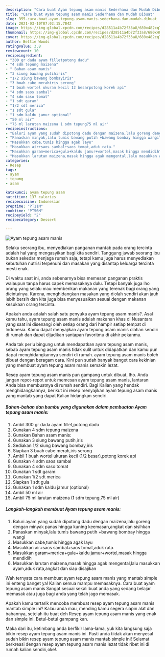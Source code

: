 ```yaml
---
description: "Cara buat Ayam tepung asam manis Sederhana dan Mudah Dibuat"
title: "Cara buat Ayam tepung asam manis Sederhana dan Mudah Dibuat"
slug: 355-cara-buat-ayam-tepung-asam-manis-sederhana-dan-mudah-dibuat
date: 2021-03-10T07:02:15.704Z
image: https://img-global.cpcdn.com/recipes/d28511a4b72f33a8/680x482cq70/ayam-tepung-asam-manis-foto-resep-utama.jpg
thumbnail: https://img-global.cpcdn.com/recipes/d28511a4b72f33a8/680x482cq70/ayam-tepung-asam-manis-foto-resep-utama.jpg
cover: https://img-global.cpcdn.com/recipes/d28511a4b72f33a8/680x482cq70/ayam-tepung-asam-manis-foto-resep-utama.jpg
author: Bettie Woods
ratingvalue: 3.8
reviewcount: 10
recipeingredient:
- "300 gr dada ayam filletpotong dadu"
- "4 sdm tepung maizena"
- " Bahan asam manis"
- "3 siung bawang putihiris"
- "1/2 siung bawang bombayiris"
- "3 buah cabe merahiris serong"
- "1 buah wortel ukuran kecil 12 besarpotong korek api"
- "4 sdm saos sambal"
- "4 sdm saso tomat"
- "1 sdt garam"
- "1/2 sdt merica"
- "1 sdt gula"
- "1 sdm kaldu jamur optional"
- "50 ml air"
- "75 ml larutan maizena 1 sdm tepung75 ml air"
recipeinstructions:
- "Baluri ayam yang sudah dipotong dadu dengan maizena,lalu goreng dengan minyak panas hingga kuning keemasan,angkat dan sisihkan"
- "Panaskan minyak,lalu tumis bawang putih +bawang bombay hingga wangi"
- "Masukkan cabe,tumis hingga agak layu"
- "Masukkan air+saos sambal+saos tomat,aduk rata."
- "Masukkan garam+merica+gula+kaldu jamur+wortel,masak hingga mendidih"
- "Masukkan larutan maizena,masak hingga agak mengental,lalu masukkan ayam,aduk rata,angkat dan siap disajikan"
categories:
- Resep
tags:
- ayam
- tepung
- asam

katakunci: ayam tepung asam 
nutrition: 137 calories
recipecuisine: Indonesian
preptime: "PT11M"
cooktime: "PT56M"
recipeyield: "2"
recipecategory: Dessert

---
```



![Ayam tepung asam manis](https://img-global.cpcdn.com/recipes/d28511a4b72f33a8/680x482cq70/ayam-tepung-asam-manis-foto-resep-utama.jpg)

Selaku seorang ibu, menyediakan panganan mantab pada orang tercinta adalah hal yang mengasyikan bagi kita sendiri. Tanggung jawab seorang ibu bukan sekedar menjaga rumah saja, tetapi kamu juga harus menyediakan kebutuhan nutrisi terpenuhi dan masakan yang disantap keluarga tercinta mesti enak.

Di waktu  saat ini, anda sebenarnya bisa memesan panganan praktis walaupun tanpa harus capek memasaknya dulu. Tetapi banyak juga lho orang yang selalu mau memberikan makanan yang terenak bagi orang yang dicintainya. Karena, menghidangkan masakan yang diolah sendiri akan jauh lebih bersih dan kita juga bisa menyesuaikan sesuai dengan makanan kesukaan orang tercinta. 



Apakah anda adalah salah satu penyuka ayam tepung asam manis?. Asal kamu tahu, ayam tepung asam manis adalah makanan khas di Nusantara yang saat ini disenangi oleh setiap orang dari hampir setiap tempat di Indonesia. Kamu dapat menyajikan ayam tepung asam manis olahan sendiri di rumah dan dapat dijadikan santapan favoritmu di akhir pekanmu.

Anda tak perlu bingung untuk mendapatkan ayam tepung asam manis, sebab ayam tepung asam manis tidak sulit untuk didapatkan dan kamu pun dapat menghidangkannya sendiri di rumah. ayam tepung asam manis boleh dibuat dengan beragam cara. Kini pun sudah banyak banget cara kekinian yang membuat ayam tepung asam manis semakin lezat.

Resep ayam tepung asam manis pun gampang untuk dibuat, lho. Anda jangan repot-repot untuk memesan ayam tepung asam manis, lantaran Anda bisa membuatnya di rumah sendiri. Bagi Kalian yang hendak menghidangkannya, berikut ini resep menyajikan ayam tepung asam manis yang mantab yang dapat Kalian hidangkan sendiri.

<!--inarticleads1-->

##### Bahan-bahan dan bumbu yang digunakan dalam pembuatan Ayam tepung asam manis:

1. Ambil 300 gr dada ayam fillet,potong dadu
1. Gunakan 4 sdm tepung maizena
1. Gunakan  Bahan asam manis:
1. Gunakan 3 siung bawang putih,iris
1. Sediakan 1/2 siung bawang bombay,iris
1. Siapkan 3 buah cabe merah,iris serong
1. Ambil 1 buah wortel ukuran kecil (1/2 besar),potong korek api
1. Gunakan 4 sdm saos sambal
1. Gunakan 4 sdm saso tomat
1. Gunakan 1 sdt garam
1. Gunakan 1/2 sdt merica
1. Siapkan 1 sdt gula
1. Gunakan 1 sdm kaldu jamur (optional)
1. Ambil 50 ml air
1. Ambil 75 ml larutan maizena (1 sdm tepung,75 ml air)




<!--inarticleads2-->

##### Langkah-langkah membuat Ayam tepung asam manis:

1. Baluri ayam yang sudah dipotong dadu dengan maizena,lalu goreng dengan minyak panas hingga kuning keemasan,angkat dan sisihkan
1. Panaskan minyak,lalu tumis bawang putih +bawang bombay hingga wangi
1. Masukkan cabe,tumis hingga agak layu
1. Masukkan air+saos sambal+saos tomat,aduk rata.
1. Masukkan garam+merica+gula+kaldu jamur+wortel,masak hingga mendidih
1. Masukkan larutan maizena,masak hingga agak mengental,lalu masukkan ayam,aduk rata,angkat dan siap disajikan




Wah ternyata cara membuat ayam tepung asam manis yang mantab simple ini enteng banget ya! Kalian semua mampu memasaknya. Cara buat ayam tepung asam manis Sangat sesuai sekali buat anda yang sedang belajar memasak atau juga bagi anda yang telah jago memasak.

Apakah kamu tertarik mencoba membuat resep ayam tepung asam manis mantab simple ini? Kalau anda mau, mending kamu segera siapin alat dan bahannya, setelah itu buat deh Resep ayam tepung asam manis yang enak dan simple ini. Betul-betul gampang kan. 

Maka dari itu, ketimbang anda berfikir lama-lama, yuk kita langsung saja bikin resep ayam tepung asam manis ini. Pasti anda tiidak akan menyesal sudah bikin resep ayam tepung asam manis mantab simple ini! Selamat berkreasi dengan resep ayam tepung asam manis lezat tidak ribet ini di rumah kalian sendiri,oke!.

